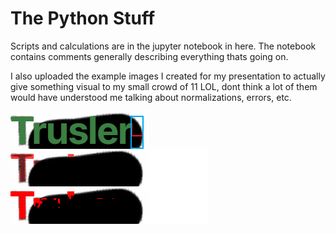 # The Python Stuff

Scripts and calculations are in the jupyter notebook in here. The notebook contains comments generally describing everything thats going on.

I also uploaded the example images I created for my presentation to actually give something visual to my small crowd of 11 LOL, dont think a lot of them would have understood me talking about normalizations, errors, etc.

<div>
    <img align=top src="TRUSLER-example.png"/>
    <img align=top src="manhat-heatmap.png"/>
    <img align=top src="zero-heatmap.png"/>
<div>
